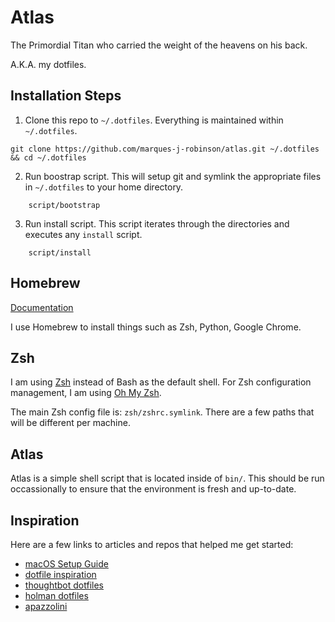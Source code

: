 # Atlas
The Primordial Titan who carried the weight of the heavens on his back.

A.K.A. my dotfiles.

## Installation Steps
1. Clone this repo to `~/.dotfiles`. Everything is maintained within `~/.dotfiles`.
```
git clone https://github.com/marques-j-robinson/atlas.git ~/.dotfiles && cd ~/.dotfiles
```
2. Run boostrap script.
This will setup git and symlink the appropriate files in `~/.dotfiles` to your home directory.
```
    script/bootstrap
```
3. Run install script. This script iterates through the directories and executes any `install` script.
```
    script/install
```

## Homebrew
[Documentation](https://brew.sh/)

I use Homebrew to install things such as Zsh, Python, Google Chrome.

## Zsh
I am using [Zsh](https://www.zsh.org/) instead of Bash as the default shell.
For Zsh configuration management, I am using [Oh My Zsh](https://ohmyz.sh/).

The main Zsh config file is: `zsh/zshrc.symlink`.
There are a few paths that will be different per machine.

## Atlas
Atlas is a simple shell script that is located inside of `bin/`.
This should be run occassionally to ensure that the environment is fresh and up-to-date.


## Inspiration
Here are a few links to articles and repos that helped me get started:
- [macOS Setup Guide](https://sourabhbajaj.com/mac-setup/)
- [dotfile inspiration](https://dotfiles.github.io/inspiration/)
- [thoughtbot dotfiles](https://thoughtbot.com/upcase/videos/intro-to-dotfiles)
- [holman dotfiles](https://github.com/holman/dotfiles)
- [apazzolini](https://github.com/apazzolini/dotfiles)